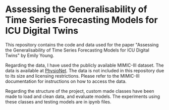 # Assessing the Generalisability of Time Series Forecasting Models for ICU Digital Twins
This repository contains the code and data used for the paper "Assessing the Generalisability of Time Series Forecasting Models for ICU Digital Twins" by Emily Young.

Regarding the data, I have used the publicly available MIMIC-III dataset. The data is available at [PhysioNet](https://physionet.org/static/published-project/saebicmimic-iii/). The data is not included in this repository due to its size and licensing restrictions. Please refer to the MIMIC-III documentation for instructions on how to access the data.

Regarding the structure of the project, custom made classes have been made to load and clean data, and evaluate models. The experiments using these classes and testing models are in ipynb files.